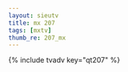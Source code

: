 ```yaml
--- 
layout: sieutv
title: mx 207
tags: [mxtv]
thumb_re: 207_mx
---
```

{% include tvadv key="qt207" %} 
